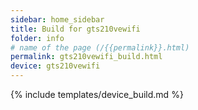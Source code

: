 ```yaml
---
sidebar: home_sidebar
title: Build for gts210vewifi
folder: info
# name of the page (/{{permalink}}.html)
permalink: gts210vewifi_build.html
device: gts210vewifi
---
```

{% include templates/device_build.md %}
